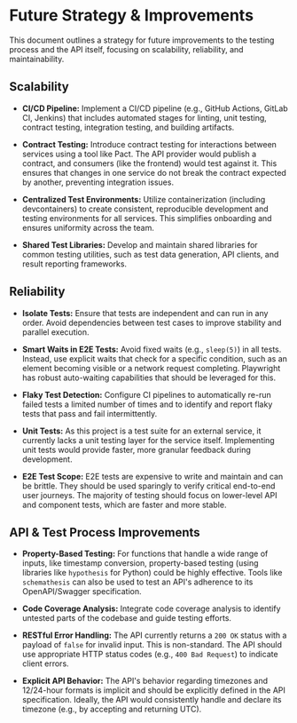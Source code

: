 # Future Strategy & Improvements

This document outlines a strategy for future improvements to the testing process
and the API itself, focusing on scalability, reliability, and maintainability.

## Scalability

* **CI/CD Pipeline:** Implement a CI/CD pipeline (e.g., GitHub Actions, GitLab CI,
Jenkins) that includes automated stages for linting, unit testing, contract testing,
integration testing, and building artifacts.

* **Contract Testing:** Introduce contract testing for interactions between
services using a tool like Pact. The API provider would publish a contract,
and consumers (like the frontend) would test against it. This ensures that
changes in one service do not break the contract expected by another,
preventing integration issues.

* **Centralized Test Environments:** Utilize containerization (including devcontainers)
to create consistent, reproducible development and testing environments
for all services. This simplifies onboarding and ensures uniformity across the team.

* **Shared Test Libraries:** Develop and maintain shared libraries for
common testing utilities, such as test data generation, API clients,
and result reporting frameworks.

## Reliability

* **Isolate Tests:** Ensure that tests are independent and can run in any order.
Avoid dependencies between test cases to improve stability and parallel execution.

* **Smart Waits in E2E Tests:** Avoid fixed waits (e.g., `sleep(5)`) in all tests.
Instead, use explicit waits that check for a specific condition,
such as an element becoming visible or a network request completing.
Playwright has robust auto-waiting capabilities that should be leveraged for this.

* **Flaky Test Detection:** Configure CI pipelines to automatically re-run
failed tests a limited number of times and to identify and report flaky tests
that pass and fail intermittently.

* **Unit Tests:** As this project is a test suite for an external service,
it currently lacks a unit testing layer for the service itself.
Implementing unit tests would provide faster, more granular feedback during development.

* **E2E Test Scope:** E2E tests are expensive to write and maintain and can be brittle.
They should be used sparingly to verify critical end-to-end user journeys.
The majority of testing should focus on lower-level API and component tests,
which are faster and more stable.

## API & Test Process Improvements

* **Property-Based Testing:** For functions that handle a wide range of inputs,
like timestamp conversion, property-based testing (using libraries like `hypothesis` for Python)
could be highly effective. Tools like `schemathesis` can also be used to test
an API's adherence to its OpenAPI/Swagger specification.

* **Code Coverage Analysis:** Integrate code coverage analysis to identify untested
parts of the codebase and guide testing efforts.

* **RESTful Error Handling:** The API currently returns a `200 OK` status
with a payload of `false` for invalid input. This is non-standard.
The API should use appropriate HTTP status codes (e.g., `400 Bad Request`)
to indicate client errors.

* **Explicit API Behavior:** The API's behavior regarding timezones and 12/24-hour
formats is implicit and should be explicitly defined in the API specification.
Ideally, the API would consistently handle and declare its timezone
(e.g., by accepting and returning UTC).
